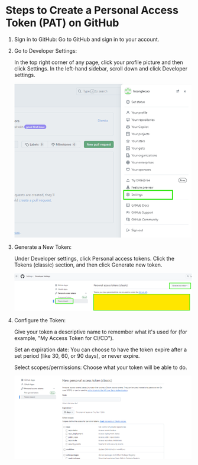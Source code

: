 # Steps to Create a Personal Access Token (PAT) on GitHub
1. Sign in to GitHub: Go to GitHub and sign in to your account.
2. Go to Developer Settings:

    In the top right corner of any page, click your profile picture and then click Settings.
    In the left-hand sidebar, scroll down and click Developer settings.

    ![](./assets/Screenshot%202024-10-08%20172141.png)

3. Generate a New Token:

    Under Developer settings, click Personal access tokens.
    Click the Tokens (classic) section, and then click Generate new token.

    ![](./assets/Screenshot%202024-10-08%20172534.png)

4. Configure the Token:

    Give your token a descriptive name to remember what it's used for (for example, "My Access Token for CI/CD").

    Set an expiration date: You can choose to have the token expire after a set period (like 30, 60, or 90 days), or never expire.

    Select scopes/permissions: Choose what your token will be able to do. 

    ![](./assets/Screenshot%202024-10-08%20172708.png)